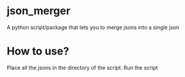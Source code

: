 # json_merger
A python script/package that lets you to merge jsons into a single json
# How to use?
Place all the jsons in the directory of the script. Run the script
